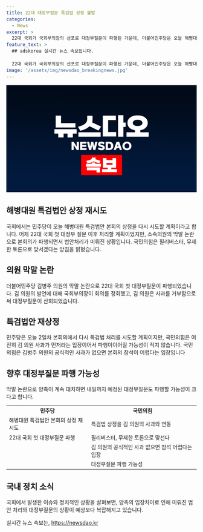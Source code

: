 ```yaml
---
title: 22대 대정부질문 특검법 상정 불발
categories:
  - News
excerpt: >
  22대 국회가 국회부의장의 선포로 대정부질문이 파행된 가운데, 더불어민주당은 오늘 해병대원 특검법안을 본회의에 상정할 예정이다. 그러나 국민의힘은 김병주 의원의 막말 사건으로 인해 화약고를 맹공하고, 김 의원의 사과 여부에 따라 본회의 참석을 결정하겠다고 밝혔다. 양당은 다시 대립 상태에 들어가며, 대정부질문뿐 아니라 특검법 처리에도 영향을 줄 수 있는 상황이다.
feature_text: >
  ## adskorea 실시간 뉴스 속보입니다.

  22대 국회가 국회부의장의 선포로 대정부질문이 파행된 가운데, 더불어민주당은 오늘 해병대원 특검법안을 본회의에 상정할 예정이다. 그러나 국민의힘은 김병주 의원의 막말 사건으로 인해 화약고를 맹공하고, 김 의원의 사과 여부에 따라 본회의 참석을 결정하겠다고 밝혔다. 양당은 다시 대립 상태에 들어가며, 대정부질문뿐 아니라 특검법 처리에도 영향을 줄 수 있는 상황이다.
image: '/assets/img/newsdao_breakingnews.jpg'
---
```


<p><img src="/assets/img/newsdao_breakingnews.jpg" alt="adskorea 속보" /></p>

<h2 data-ke-size="size26">해병대원 특검법안 상정 재시도</h2>

<p data-ke-size="size16">국회에서는 민주당이 오늘 해병대원 특검법안 본회의 상정을 다시 시도할 계획이라고 합니다. 어제 22대 국회 첫 대정부 질문 이후 처리할 계획이었지만, 소속의원의 막말 논란으로 본회의가 파행되면서 법안처리가 미뤄진 상황입니다. 국민의힘은 필리버스터, 무제한 토론으로 맞서겠다는 방침을 밝혔습니다.</p>

<h2 data-ke-size="size26">의원 막말 논란</h2>

<p data-ke-size="size16">더불어민주당 김병주 의원의 막말 논란으로 22대 국회 첫 대정부질문이 파행되었습니다. 김 의원의 발언에 대해 국회부의장이 회의를 정회했고, 김 의원은 사과를 거부함으로써 대정부질문이 산회되었습니다.</p>

<h2 data-ke-size="size26">특검법안 재상정</h2>

<p data-ke-size="size16">민주당은 오늘 2일차 본회의에서 다시 특검법 처리를 시도할 계획이지만, 국민의힘은 여전히 김 의원 사과가 먼저라는 입장이어서 파행이이어질 가능성이 적지 않습니다. 국민의힘은 김병주 의원의 공식적인 사과가 없으면 본회의 참석이 어렵다는 입장입니다</p>

<h2 data-ke-size="size26">향후 대정부질문 파행 가능성</h2>

<p data-ke-size="size16">막말 논란으로 양측이 계속 대치하면 내일까지 예정된 대정부질문도 파행할 가능성이 크다고 합니다.</p>

<table>
  <tr>
    <td style="text-align: center; height: 17px;"><b>민주당</b></td>
    <td style="text-align: center; height: 17px;"><b>국민의힘</b></td>
  </tr>
  <tr>
    <td>해병대원 특검법안 본회의 상정 재시도</td>
    <td>특검법 상정을 김 의원의 사과와 연동</td>
  </tr>
  <tr>
    <td>22대 국회 첫 대정부질문 파행</td>
    <td>필리버스터, 무제한 토론으로 맞선다</td>
  </tr>
  <tr>
    <td></td>
    <td>김 의원의 공식적인 사과 없으면 참석 어렵다는 입장</td>
  </tr>
  <tr>
    <td></td>
    <td>대정부질문 파행 가능성</td>
  </tr>
</table>

<h2 data-ke-size="size26">국내 정치 소식</h2>

<p data-ke-size="size16">국회에서 발생한 이슈와 정치적인 상황을 살펴보면, 양측의 입장차이로 인해 미뤄진 법안 처리와 대정부질문의 상황이 예상보다 복잡해지고 있습니다.</p>
실시간 뉴스 속보는, <a href="https://newsdao.kr" rel="dofollow">https://newsdao.kr</a>


